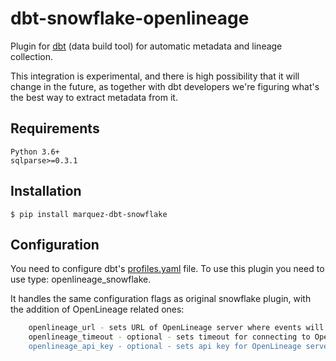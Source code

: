 # dbt-snowflake-openlineage

Plugin for [dbt](https://github.com/fishtown-analytics/dbt) (data build tool) for automatic metadata and lineage collection.

This integration is experimental, and there is high possibility that it will change in the future, 
as together with dbt developers we're figuring what's the best way to extract metadata from it.

## Requirements

```
Python 3.6+
sqlparse>=0.3.1
```

## Installation

```
$ pip install marquez-dbt-snowflake
```

## Configuration

You need to configure dbt's [profiles.yaml](https://docs.getdbt.com/dbt-cli/configure-your-profile) file.
To use this plugin you need to use type: openlineage_snowflake.

It handles the same configuration flags as original snowflake plugin, with the addition of OpenLineage related ones:

```bash
    openlineage_url - sets URL of OpenLineage server where events will be pushed
    openlineage_timeout - optional - sets timeout for connecting to OpenLineage server. By default it's set to 5 seconds.
    openlineage_api_key - optional - sets api key for OpenLineage server
```
